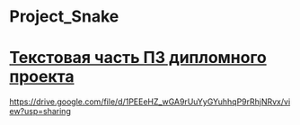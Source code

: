 # Project_Snake

# [Текстовая часть ПЗ дипломного проекта](https://drive.google.com/file/d/1PEEeHZ_wGA9rUuYyGYuhhqP9rRhjNRvx/view?usp=sharing)
https://drive.google.com/file/d/1PEEeHZ_wGA9rUuYyGYuhhqP9rRhjNRvx/view?usp=sharing
